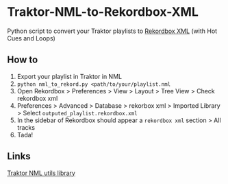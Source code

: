 # Traktor-NML-to-Rekordbox-XML

Python script to convert your Traktor playlists to [Rekordbox XML](https://cdn.rekordbox.com/files/20200410160904/xml_format_list.pdf) (with Hot Cues and Loops)

## How to

1. Export your playlist in Traktor in NML
2. `python nml_to_rekord.py <path/to/your/playlist.nml`
3. Open Rekordbox > Preferences > View > Layout > Tree View > Check rekordbox xml
4. Preferences > Advanced > Database > rekorbox xml > Imported Library > Select `outputed_playlist.rekordbox.xml`
5. In the sidebar of Rekordbox should appear a `rekordbox xml` section > All tracks
6. Tada!

## Links
[Traktor NML utils library](https://pypi.org/project/traktor-nml-utils/)

